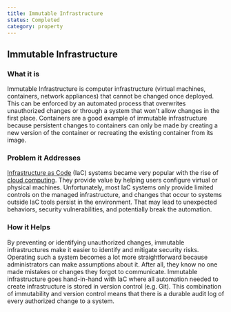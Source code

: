 ```yaml
---
title: Immutable Infrastructure
status: Completed
category: property
---
```

## Immutable Infrastructure

### What it is
Immutable Infrastructure is computer infrastructure (virtual machines, containers, network appliances) that cannot be changed once deployed. This can be enforced by an automated process that overwrites unauthorized changes or through a system that won't allow changes in the first place. Containers are a good example of immutable infrastructure because persistent changes to containers can only be made by creating a new version of the container or recreating the existing container from its image.

### Problem it Addresses
[Infrastructure as Code](https://github.com/cncf/glossary/blob/main/definitions/infrastructure_as_code.md) (IaC) systems became very popular with the rise of [cloud computing](https://github.com/cncf/glossary/blob/main/definitions/cloud_computing.md). They provide value by helping users configure virtual or physical machines. Unfortunately, most IaC systems only provide limited controls on the managed infrastructure, and changes that occur to systems outside IaC tools persist in the environment. That may lead to unexpected behaviors, security vulnerabilities, and potentially break the automation.

### How it Helps
By preventing or identifying unauthorized changes, immutable infrastructures make it easier to identify and mitigate security risks. Operating such a system becomes a lot more straightforward because administrators can make assumptions about it. After all, they know no one made mistakes or changes they forgot to communicate. 
Immutable infrastructure goes hand-in-hand with IaC where all automation needed to create infrastructure is stored in version control (e.g. Git). This combination of immutability and version control means that there is a durable audit log of every authorized change to a system.

